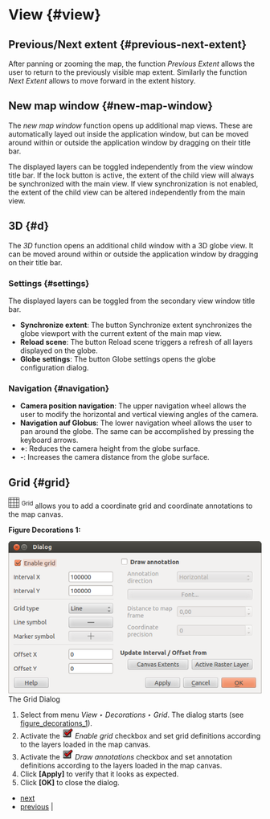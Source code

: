# View {#view}

## Previous/Next extent {#previous-next-extent}

After panning or zooming the map, the function *Previous Extent* allows the user to return to the previously visible map extent. Similarly the function *Next Extent* allows to move forward in the extent history.

## New map window {#new-map-window}

The *new map window* function opens up additional map views. These are automatically layed out inside the application window, but can be moved around within or outside the application window by dragging on their title bar.

The displayed layers can be toggled independently from the view window title bar. If the lock button is active, the extent of the child view will always be synchronized with the main view. If view synchronization is not enabled, the extent of the child view can be altered independently from the main view.

## 3D {#d}

The *3D* function opens an additional child window with a 3D globe view. It can be moved around within or outside the application window by dragging on their title bar.

### Settings {#settings}

The displayed layers can be toggled from the secondary view window title bar.

-   **Synchronize extent**: The button Synchronize extent synchronizes the globe viewport with the current extent of the main map view.
-   **Reload scene**: The button Reload scene triggers a refresh of all layers displayed on the globe.
-   **Globe settings**: The button Globe settings opens the globe configuration dialog.

### Navigation {#navigation}

-   **Camera position navigation**: The upper navigation wheel allows the user to modify the horizontal and vertical viewing angles of the camera.
-   **Navigation auf Globus**: The lower navigation wheel allows the user to pan around the globe. The same can be accomplished by pressing the keyboard arrows.
-   **+**: Reduces the camera height from the globe surface.
-   **-**: Increases the camera distance from the globe surface.

## Grid {#grid}

<a href="../../images/transformed.png" class="reference internal"><img src="../../images/transformed.png" alt="transformed" /></a> <sup>Grid</sup> allows you to add a coordinate grid and coordinate annotations to the map canvas.

**Figure Decorations 1:**

![](../../images/grid_dialog.png)
The Grid Dialog 

1.  Select from menu *View ‣ Decorations ‣ Grid*. The dialog starts (see <a href="#figure-decorations-1" class="reference internal">figure_decorations_1</a>).
2.  Activate the <a href="../../images/checkbox.png" class="reference internal"><img src="../../images/checkbox.png" alt="checkbox" /></a> *Enable grid* checkbox and set grid definitions according to the layers loaded in the map canvas.
3.  Activate the <a href="../../images/checkbox.png" class="reference internal"><img src="../../images/checkbox.png" alt="checkbox" /></a> *Draw annotations* checkbox and set annotation definitions according to the layers loaded in the map canvas.
4.  Click **\[Apply\]** to verify that it looks as expected.
5.  Click **\[OK\]** to close the dialog.

-   [next](analysis.html "Analysis")
-   [previous](my_maps.html "My maps") |



